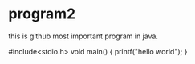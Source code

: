 # program2
this is github most important program in java.

#include<stdio.h>
void main()
{
printf("hello world");
}


